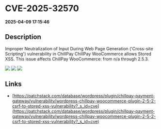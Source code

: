 # CVE-2025-32570

**2025-04-09 17:15:46**

## Description
Improper Neutralization of Input During Web Page Generation ('Cross-site Scripting') vulnerability in ChillPay ChillPay WooCommerce allows Stored XSS. This issue affects ChillPay WooCommerce: from n/a through 2.5.3.

![](https://img.shields.io/static/v1?label=Score&message=7.1&color=red)
![](https://img.shields.io/static/v1?label=Severity&message=HIGH&color=red)
![](https://img.shields.io/static/v1?label=CWE&message=XSS&color=green)

## Links
- [https://patchstack.com/database/wordpress/plugin/chillpay-payment-gateway/vulnerability/wordpress-chillpay-woocommerce-plugin-2-5-2-csrf-to-stored-xss-vulnerability?_s_id=cve](https://patchstack.com/database/wordpress/plugin/chillpay-payment-gateway/vulnerability/wordpress-chillpay-woocommerce-plugin-2-5-2-csrf-to-stored-xss-vulnerability?_s_id=cve)
